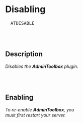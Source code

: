 
# Disabling

<kbd>  ATDISABLE  </kbd>

<br>
<br>

## Description

*Disables the **AdminToolbox** plugin.*

<br>
<br>

## Enabling

*To re-enable **AdminToolbox**, you <br>
must first restart your server.*

<br>
